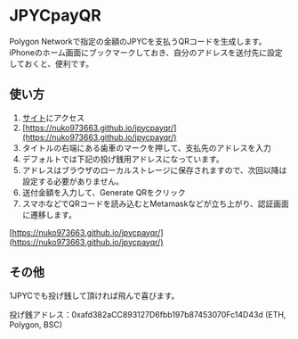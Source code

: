 # JPYCpayQR

Polygon Networkで指定の金額のJPYCを支払うQRコードを生成します。
iPhoneのホーム画面にブックマークしておき、自分のアドレスを送付先に設定しておくと、便利です。

## 使い方

1. [サイト](https://nuko973663.github.io/jpycpayqr/)にアクセス
  1. [https://nuko973663.github.io/jpycpayqr/](https://nuko973663.github.io/jpycpayqr/)
1. タイトルの右端にある歯車のマークを押して、支払先のアドレスを入力
  1. デフォルトでは下記の投げ銭用アドレスになっています。
  1. アドレスはブラウザのローカルストレージに保存されますので、次回以降は設定する必要がありません。
1. 送付金額を入力して、Generate QRをクリック
1. スマホなどでQRコードを読み込むとMetamaskなどが立ち上がり、認証画面に遷移します。


[https://nuko973663.github.io/jpycpayqr/](https://nuko973663.github.io/jpycpayqr/)

## その他

1JPYCでも投げ銭して頂ければ飛んで喜びます。

投げ銭アドレス：0xafd382aCC893127D6fbb197b87453070Fc14D43d (ETH, Polygon, BSC)
